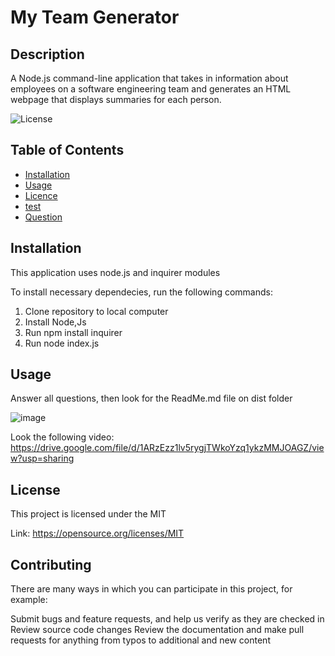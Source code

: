 # My Team Generator

## Description
A Node.js command-line application that takes in information about employees on a software engineering team and generates an HTML webpage that displays summaries for each person.

![License](https://img.shields.io/badge/license-MIT-Blue.svg)
         
   
  ## Table of Contents

  * [Installation](#installation)
  * [Usage](#usage)
  * [Licence](#license)
  * [test](#test)
  * [Question](#questions)
  
  ## Installation
  This application uses node.js and inquirer modules
  
  To install necessary dependecies, run the following commands: 
  1. Clone repository to local computer
  2. Install Node,Js
  3. Run npm install inquirer 
  4. Run node index.js
  
  ## Usage
  
  Answer all questions, then look for the ReadMe.md file on dist folder
  
  ![image](https://user-images.githubusercontent.com/88918693/137822035-80e4a7c8-6021-497d-83be-72135395bf6f.png)
   
  Look the following video: https://drive.google.com/file/d/1ARzEzz1lv5rygjTWkoYzq1ykzMMJOAGZ/view?usp=sharing

  ## License
  
  This project is licensed under the MIT
  
  Link: https://opensource.org/licenses/MIT
            
   
  ## Contributing 
  There are many ways in which you can participate in this project, for example:  

  Submit bugs and feature requests, and help us verify as they are checked in
  Review source code changes
  Review the documentation and make pull requests for anything from typos to additional and new content

